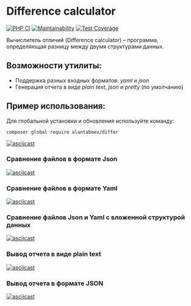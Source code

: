 # Difference calculator
[![PHP CI](https://github.com/alantaboev/differ/workflows/PHP%20CI/badge.svg)](https://github.com/alantaboev/differ/actions?query=workflow%3A%22PHP+CI%22)
[![Maintainability](https://api.codeclimate.com/v1/badges/cc0ea93362f54f4c61ed/maintainability)](https://codeclimate.com/github/alantaboev/differ/maintainability)
[![Test Coverage](https://api.codeclimate.com/v1/badges/cc0ea93362f54f4c61ed/test_coverage)](https://codeclimate.com/github/alantaboev/differ/test_coverage)
 
Вычислитель отличий (Difference calculator) – программа, определяющая разницу между двумя структурами данных.
 
## Возможности утилиты:
 
- Поддержка разных входных форматов: _yaml_ и _json_
- Генерация отчета в виде _plain text_, _json_ и _pretty_ (по умолчанию)

## Пример использования:
Для глобальной установки и обновления используйте команду: 
```
composer global require alantaboev/differ
```
[![asciicast](https://asciinema.org/a/qV02zc93goE4PBQWEsfFf4q2G.svg)](https://asciinema.org/a/qV02zc93goE4PBQWEsfFf4q2G)


### Сравнение файлов в формате Json

[![asciicast](https://asciinema.org/a/Ce2JfqfdKDg8G5SGmXhwcWT15.svg)](https://asciinema.org/a/Ce2JfqfdKDg8G5SGmXhwcWT15)


### Сравнение файлов в формате Yaml

[![asciicast](https://asciinema.org/a/0BWaU53EeAIhvnDinE6JzfwuF.svg)](https://asciinema.org/a/0BWaU53EeAIhvnDinE6JzfwuF)


### Сравнение файлов Json и Yaml с вложенной структурой данных

[![asciicast](https://asciinema.org/a/EIp6I1QfBrDALAFy6tKYG7gLn.svg)](https://asciinema.org/a/EIp6I1QfBrDALAFy6tKYG7gLn)


### Вывод отчета в виде plain text

[![asciicast](https://asciinema.org/a/iB66NylHrKpXVn2f5tJPVZBV3.svg)](https://asciinema.org/a/iB66NylHrKpXVn2f5tJPVZBV3)


### Вывод отчета в формате JSON

[![asciicast](https://asciinema.org/a/ou893m5wVDxvJSabUMW35nsxI.svg)](https://asciinema.org/a/ou893m5wVDxvJSabUMW35nsxI)
